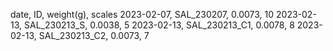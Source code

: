 
date, ID, weight(g), scales
2023-02-07, SAL_230207, 0.0073, 10
2023-02-13, SAL_230213_S, 0.0038, 5
2023-02-13, SAL_230213_C1, 0.0078, 8
2023-02-13, SAL_230213_C2, 0.0073, 7
